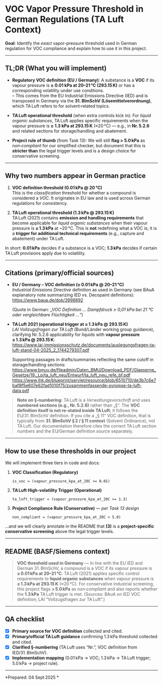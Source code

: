 # VOC Vapor Pressure Threshold in German Regulations (TA Luft Context)

**Goal**: Identify the *exact* vapor-pressure threshold used in German regulation for VOC compliance and explain how to use it in this project.

---

## TL;DR (What you will implement)

- **Regulatory VOC definition (EU / Germany)**: A substance is a **VOC** if its vapour pressure is **≥ 0.01 kPa at 20–21 °C (293.15 K)** or has a corresponding volatility under use conditions.  
  – This comes from the EU Industrial Emissions Directive (IED) and is transposed in Germany via the **31. BImSchV (Lösemittelverordnung)**, which TA Luft refers to for solvent‑related topics.

- **TA Luft operational threshold** (when extra controls kick in): For *liquid organic substances*, TA Luft applies specific requirements when the vapour pressure is **≥ 1.3 kPa at 293.15 K** (≈20 °C) — e.g., in **Nr. 5.2.6** and related sections for storage/handling and abatement.  

- **Project rule of thumb** (from Task 13): We will still **flag > 5.0 kPa** as *non‑compliant* for our simplified checker, but document that this is **stricter than** the legal trigger levels and is a design choice for conservative screening.

---

## Why two numbers appear in German practice

1) **VOC definition threshold (0.01 kPa @ 20 °C)**  
   This is the *classification* threshold for whether a compound is considered a *VOC*. It originates in EU law and is used across German regulations for consistency.

2) **TA Luft operational threshold (1.3 kPa @ 293.15 K)**  
   TA Luft (2021) contains **emission and handling requirements** that become applicable for *liquid organic substances* when their vapour pressure is **≥ 1.3 kPa** at ~20 °C. This is **not** redefining what a VOC is; it is a **trigger for additional technical requirements** (e.g., capture and abatement) under TA Luft.

In short: **0.01 kPa** decides if a substance is a VOC; **1.3 kPa** decides if certain TA Luft provisions apply due to volatility.

---

## Citations (primary/official sources)

- **EU / Germany – VOC definition (≥ 0.01 kPa @ 20–21 °C)**  
  *Industrial Emissions Directive* definition as used in Germany (see BAuA explanatory note summarizing IED vs. Decopaint definitions):  
  https://www.baua.de/dok/3998892  

  (Quote in German: *„VOC Definition … Dampfdruck ≥ 0,01 kPa bei 21 °C oder vergleichbare Flüchtigkeit …“*)

- **TA Luft 2021 (operational trigger at ≥ 1.3 kPa @ 293.15 K)**  
  *LAI Vollzugsfragen zur TA Luft* (Bund/Länder working group guidance), clarifying Nr. 5.2.6 applicability for liquids with **vapour pressure ≥ 1.3 kPa @ 293.15 K**:  
  https://www.lai-immissionsschutz.de/documents/auslegungsfragen-ta-luft-stand-04-2025_2_1744279307.pdf

  Supporting passages in drafts/summaries reflecting the same cutoff in storage/handling sections:  
  https://www.bmuv.de/fileadmin/Daten_BMU/Download_PDF/Glaeserne_Gesetze/19._Lp/ta_luft_neu/Entwurf/ta_luft_neu_refe_bf.pdf  
  https://www.ihk.de/blueprint/servlet/resource/blob/6510710/de3b7c6e7baf8f5e607e62fad1010f75/zusammenfassende-synopse-ta-luft-data.pdf

> **Note on §‑numbering**: TA Luft is a *Verwaltungsvorschrift* and uses **numbered sections (e.g., Nr. 5.2.6)** rather than „§“. The **VOC definition itself is not re‑stated inside TA Luft**; it follows the EU/31. BImSchV definition. If you cite a „§ 11“ VOC definition, that is typically from **31. BImSchV § 2 / § 11 context** (Solvent Ordinance), not TA Luft. Our documentation therefore cites the correct TA Luft section numbers and the EU/German definition source separately.

---

## How to use these thresholds in our project

We will implement three tiers in code and docs:

1. **VOC Classification (Regulatory)**  
   ```text
   is_voc = (vapour_pressure_kpa_at_20C >= 0.01)
   ```

2. **TA Luft High‑volatility Trigger (Operational)**  
   ```text
   ta_luft_trigger = (vapour_pressure_kpa_at_20C >= 1.3)
   ```

3. **Project Compliance Rule (Conservative)** — *per Task 13 design*  
   ```text
   non_compliant = (vapour_pressure_kpa_at_20C > 5.0)
   ```

…and we will clearly annotate in the README that **(3)** is a **project-specific conservative screening** above the legal trigger levels.

---

## README (BASF/Siemens context)

> **VOC threshold used in Germany** — In line with the EU IED and German 31. BImSchV, a compound is a VOC if its vapour pressure is **≥ 0.01 kPa at 20–21 °C**. TA Luft (2021) applies specific control requirements to **liquid organic substances** when vapour pressure is **≥ 1.3 kPa at 293.15 K** (≈20 °C). For conservative industrial screening, this project flags **> 5.0 kPa** as *non‑compliant* and also reports whether the **1.3 kPa** TA Luft trigger is met. (Sources: BAuA on IED VOC definition; LAI “Vollzugsfragen zur TA Luft”.)

---

## QA checklist

- [x] **Primary source for VOC definition** collected and cited.  
- [x] **Primary/official TA Luft guidance** confirming 1.3 kPa threshold collected and cited.  
- [x] **Clarified §‑numbering** (TA Luft uses “Nr.”, VOC definition from IED/31. BImSchV).  
- [x] **Implementation mapping** (0.01 kPa → VOC; 1.3 kPa → TA Luft trigger; 5.0 kPa → project rule).

---

*Prepared: 04 Sept 2025 *